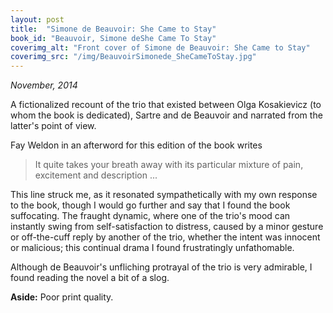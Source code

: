 ```yaml
---
layout: post
title:  "Simone de Beauvoir: She Came to Stay"
book_id: "Beauvoir, Simone deShe Came To Stay"
coverimg_alt: "Front cover of Simone de Beauvoir: She Came to Stay"
coverimg_src: "/img/BeauvoirSimonede_SheCameToStay.jpg"
---
```


_November, 2014_

A fictionalized recount of the trio that existed between Olga
Kosakievicz (to whom the book is dedicated), Sartre and de Beauvoir
and narrated from the latter's point of view.

Fay Weldon in an afterword for this edition of the book writes

> It quite takes your breath away with its particular mixture of pain,
> excitement and description ...

This line struck me, as it resonated sympathetically with my own
response to the book, though I would go further and say that I found
the book suffocating. The fraught dynamic, where one of the trio's
mood can instantly swing from self-satisfaction to distress,
caused by a minor gesture or off-the-cuff reply by another of the
trio, whether the intent was innocent or malicious; this continual
drama I found frustratingly unfathomable.

Although de Beauvoir's unfliching protrayal of the trio is very
admirable, I found reading the novel a bit of a slog.

__Aside:__ Poor print quality.
